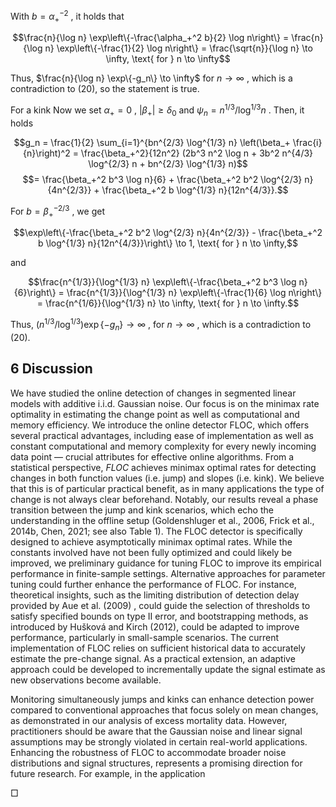 With  $b = \alpha_{+}^{-2}$ , it holds that

$$\frac{n}{\log n} \exp\left\{-\frac{\alpha_+^2 b}{2} \log n\right\} = \frac{n}{\log n} \exp\left\{-\frac{1}{2} \log n\right\} = \frac{\sqrt{n}}{\log n} \to \infty, \text{ for } n \to \infty$$

Thus,  $\frac{n}{\log n} \exp\{-g_n\} \to \infty$  for  $n \to \infty$ , which is a contradiction to (20), so the statement is true.

For a kink Now we set  $\alpha_+ = 0$ ,  $|\beta_+| \geq \delta_0$  and  $\psi_n = n^{1/3} / \log^{1/3} n$ . Then, it holds

$$g_n = \frac{1}{2} \sum_{i=1}^{bn^{2/3} \log^{1/3} n} \left(\beta_+ \frac{i}{n}\right)^2 = \frac{\beta_+^2}{12n^2} (2b^3 n^2 \log n + 3b^2 n^{4/3} \log^{2/3} n + bn^{2/3} \log^{1/3} n)$$
$$= \frac{\beta_+^2 b^3 \log n}{6} + \frac{\beta_+^2 b^2 \log^{2/3} n}{4n^{2/3}} + \frac{\beta_+^2 b \log^{1/3} n}{12n^{4/3}}.$$

For  $b = \beta_{+}^{-2/3}$ , we get

$$\exp\left\{-\frac{\beta_+^2 b^2 \log^{2/3} n}{4n^{2/3}} - \frac{\beta_+^2 b \log^{1/3} n}{12n^{4/3}}\right\} \to 1, \text{ for } n \to \infty,$$

and

$$\frac{n^{1/3}}{\log^{1/3} n} \exp\left\{-\frac{\beta_+^2 b^3 \log n}{6}\right\} = \frac{n^{1/3}}{\log^{1/3} n} \exp\left\{-\frac{1}{6} \log n\right\} = \frac{n^{1/6}}{\log^{1/3} n} \to \infty, \text{ for } n \to \infty.$$

Thus,  $\left(n^{1/3} / \log^{1/3}\right) \exp\left\{-g_n\right\} \to \infty$ , for  $n \to \infty$ , which is a contradiction to (20).

## 6 $\text{Discussion}$

We have studied the online detection of changes in segmented linear models with additive i.i.d. Gaussian noise. Our focus is on the minimax rate optimality in estimating the change point as well as computational and memory efficiency. We introduce the online detector FLOC, which offers several practical advantages, including ease of implementation as well as constant computational and memory complexity for every newly incoming data point — crucial attributes for effective online algorithms. From a statistical perspective,  $FLOC$ achieves minimax optimal rates for detecting changes in both function values (i.e. jump) and slopes (i.e. kink). We believe that this is of particular practical benefit, as in many applications the type of change is not always clear beforehand. Notably, our results reveal a phase transition between the jump and kink scenarios, which echo the understanding in the offline setup (Goldenshluger et al., 2006, Frick et al., 2014b, Chen, 2021; see also Table 1). The FLOC detector is specifically designed to achieve asymptotically minimax optimal rates. While the constants involved have not been fully optimized and could likely be improved, we preliminary guidance for tuning FLOC to improve its empirical performance in finite-sample settings. Alternative approaches for parameter tuning could further enhance the performance of FLOC. For instance, theoretical insights, such as the limiting distribution of detection delay provided by Aue et al.  $(2009)$ , could guide the selection of thresholds to satisfy specified bounds on type II error, and bootstrapping methods, as introduced by Hušková and Kirch (2012), could be adapted to improve performance, particularly in small-sample scenarios. The current implementation of FLOC relies on sufficient historical data to accurately estimate the pre-change signal. As a practical extension, an adaptive approach could be developed to incrementally update the signal estimate as new observations become available.

Monitoring simultaneously jumps and kinks can enhance detection power compared to conventional approaches that focus solely on mean changes, as demonstrated in our analysis of excess mortality data. However, practitioners should be aware that the Gaussian noise and linear signal assumptions may be strongly violated in certain real-world applications. Enhancing the robustness of FLOC to accommodate broader noise distributions and signal structures, represents a promising direction for future research. For example, in the application

 $\Box$